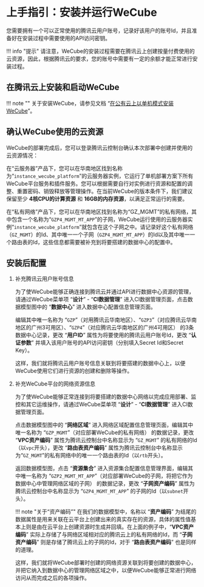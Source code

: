 # 上手指引：安装并运行WeCube

您需要拥有一个可以正常使用的腾讯云用户账号，记录好该用户的账号Id，并且准备好在安装过程中需要使用的API访问密钥。

!!! info "提示"
    请注意，WeCube的安装过程需要在腾讯云上创建按量付费使用的云资源，因此，根据腾讯云的要求，您的账号中需要有一定的余额才能正常进行安装过程。

## 在腾讯云上安装和启动WeCube

!!! note ""
    关于安装WeCube，请参见文档 “[在公有云上以单机模式安装WeCube](standalone-mode-on-public-cloud.md)”。

## 确认WeCube使用的云资源

WeCube的部署完成后，您可以登录腾讯云控制台确认本次部署中创建并使用的云资源情况：

在“云服务器”产品下，您可以在华南地区找到名称为“`instance_wecube_platform`”的云服务器实例，它运行了单机部署方案下所有WeCube平台服务和插件服务。您可以根据需要自行对实例进行资源和配置的调整、重置密码、销毁释放等管理操作。在当前WeCube的版本条件下，我们建议保留至少 **4核CPU的计算资源** 和 **16GB的内存资源**，以满足正常运行的需要。

在“私有网络”产品下，您可以在华南地区找到名称为“GZ_MGMT”的私有网络，其中包含一个名称为“`GZP4_MGMT_MT_APP`”的子网，WeCube运行使用的云服务器实例“`instance_wecube_platform`”就包含在这个子网之中。请记录好这个私有网络（`GZ_MGMT`）的Id、其中唯一一个子网（`GZP4_MGMT_MT_APP`）的Id以及其中唯一一个路由表的Id，这些信息都需要被补充到将要搭建的数据中心的配置中。

## 安装后配置

1. 补充腾讯云用户账号信息

    为了使WeCube能够正确连接到腾讯云并通过API进行数据中心资源的管理，请通过WeCube菜单项 “**设计**” - “**CI数据管理**” 进入CI数据管理页面，点击数据模型图中的 “**数据中心**” 进入数据中心配置信息管理页面。

    编辑其中唯一名称为 “`GZP`”（对用腾讯云华南地区）、“`GZP3`”（对应腾讯云华南地区的广州3可用区）、“`GZP4`”（对应腾讯云华南地区的广州4可用区） 的3条数据中心记录，更改 “**用户ID**” 属性为将要使用的腾讯云用户账号Id，更改 “**认证参数**” 并填入该用户账号的API访问密钥（分别填入Secret Id和Secret Key）。

    这样，我们就将腾讯云用户账号信息关联到将要搭建的数据中心上，以便WeCube使用它们进行资源的创建和删除等操作。

1. 补充WeCube平台的网络资源信息

    为了使WeCube能够正常连接到将要搭建的数据中心网络以完成应用部署、监控和其它运维操作，请通过WeCube菜单项 “**设计**” - “**CI数据管理**” 进入CI数据管理页面。

    点击数据模型图中的 “**网络区域**” 进入网络区域配置信息管理页面，编辑其中唯一名称为 “`GZP_MGMT`”（对应部署WeCube的私有网络） 的数据记录，更改 “**VPC资产编码**” 属性为腾讯云控制台中名称显示为 “`GZ_MGMT`” 的私有网络的Id（以`vpc`开头），更改 “**路由表资产编码**” 属性为腾讯云控制台中名称显示为“`GZ_MGMT`”的私有网络中的唯一一个路由表的Id（以`rtb`开头）。

    返回数据模型图，点击 “**资源集合**” 进入资源集合配置信息管理界面，编辑其中唯一名称为 “`GZP2_MGMT_MT_APP`”（对应部署WeCube的子网，将把它作为数据中心中管理网络区域的子网） 的数据记录，更改 “**子网资产编码**” 属性为腾讯云控制台中名称显示为 “`GZP4_MGMT_MT_APP`” 的子网的Id（以`subnet`开头）。

    !!! note "关于“资产编码”"
        在我们的数据模型中，名称以 “**资产编码**” 为结尾的数据属性是用来关联在云平台上创建出来的真实存在的资源，具体的属性值基本上则是由在云平台上创建资源时生成并回填。在上面的例子中，“**VPC资产编码**” 实际上存储了与网络区域相对应的腾讯云上的私有网络的Id，而 “**子网资产编码**” 则是存储了腾讯云上的子网的Id，对于 “**路由表资产编码**” 也是同样的道理。

    这样，我们就将WeCube部署时创建的网络资源关联到将要创建的数据中心，并把它纳入到数据中心的管理网络区域之中，以便WeCube能够正常进行网络访问从而完成之后的各项操作。

